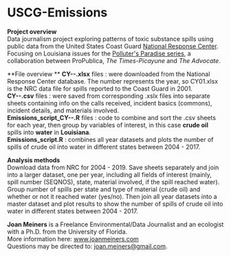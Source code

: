 # USCG-Emissions
**Project overview**  
Data journalism project exploring patterns of toxic substance spills using public data from the United States Coast Guard [National Response Center](www.nrc.uscg.mil/). Focusing on Louisiana issues for the [Polluter's Paradise series](https://www.propublica.org/series/polluters-paradise), a collaboration between ProPublica, _The Times-Picayune_ and _The Advocate_.

**File overview ** 
**CY--.xlsx** files : were downloaded from the National Response Center database. The number represents the year, so CY01.xlsx is the NRC data file for spills reported to the Coast Guard in 2001.  
**CY--.csv** files : were saved from corresponding .xslx files into separate sheets containing info on the calls received, incident basics (commons), incident details, and materials involved.  
**Emissions_script_CY--.R** files : code to combine and sort the .csv sheets for each year, then group by variables of interest, in this case **crude oil** spills into **water** in **Louisiana**.  
**Emissions_script.R** : combines all year datasets and plots the number of spills of crude oil into water in different states between 2004 - 2017.  

**Analysis methods**  
Download data from NRC for 2004 - 2019. Save sheets separately and join into a larger dataset, one per year, including all fields of interest (mainly, spill number (SEQNOS), state, material involved, if the spill reached water). Group number of spills per state and type of material (crude oil) and whether or not it reached water (yes/no). Then join all year datasets into a master dataset and plot results to show the number of spills of crude oil into water in different states between 2004 - 2017.  

**Joan Meiners** is a Freelance Environmental/Data Journalist and an ecologist with a Ph.D. from the University of Florida.  
More information here: www.joanmeiners.com  
Questions may be directed to: joan.meiners@gmail.com.
